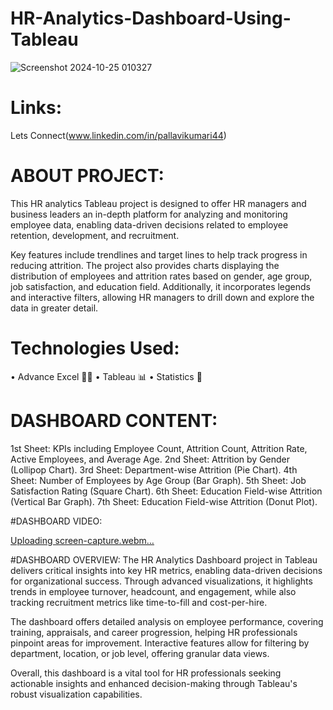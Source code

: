 # HR-Analytics-Dashboard-Using-Tableau
![Screenshot 2024-10-25 010327](https://github.com/user-attachments/assets/d905c46e-4ff4-4129-b5ed-9723785f0ad9)

# Links:
Lets Connect(www.linkedin.com/in/pallavikumari44)

# ABOUT PROJECT:
This HR analytics Tableau project is designed to offer HR managers and business leaders an in-depth platform for analyzing and monitoring employee data, enabling data-driven decisions related to employee retention, development, and recruitment.

Key features include trendlines and target lines to help track progress in reducing attrition. The project also provides charts displaying the distribution of employees and attrition rates based on gender, age group, job satisfaction, and education field. Additionally, it incorporates legends and interactive filters, allowing HR managers to drill down and explore the data in greater detail.

# Technologies Used:
• Advance Excel 👨‍💻 
• Tableau 📊
• Statistics 📜
 
# DASHBOARD CONTENT:
1st Sheet: KPIs including Employee Count, Attrition Count, Attrition Rate, Active Employees, and Average Age.
2nd Sheet: Attrition by Gender (Lollipop Chart).
3rd Sheet: Department-wise Attrition (Pie Chart).
4th Sheet: Number of Employees by Age Group (Bar Graph).
5th Sheet: Job Satisfaction Rating (Square Chart).
6th Sheet: Education Field-wise Attrition (Vertical Bar Graph).
7th Sheet: Education Field-wise Attrition (Donut Plot).

#DASHBOARD VIDEO:

[Uploading screen-capture.webm…]()


#DASHBOARD OVERVIEW:
The HR Analytics Dashboard project in Tableau delivers critical insights into key HR metrics, enabling data-driven decisions for organizational success. Through advanced visualizations, it highlights trends in employee turnover, headcount, and engagement, while also tracking recruitment metrics like time-to-fill and cost-per-hire.

The dashboard offers detailed analysis on employee performance, covering training, appraisals, and career progression, helping HR professionals pinpoint areas for improvement. Interactive features allow for filtering by department, location, or job level, offering granular data views.

Overall, this dashboard is a vital tool for HR professionals seeking actionable insights and enhanced decision-making through Tableau's robust visualization capabilities.


